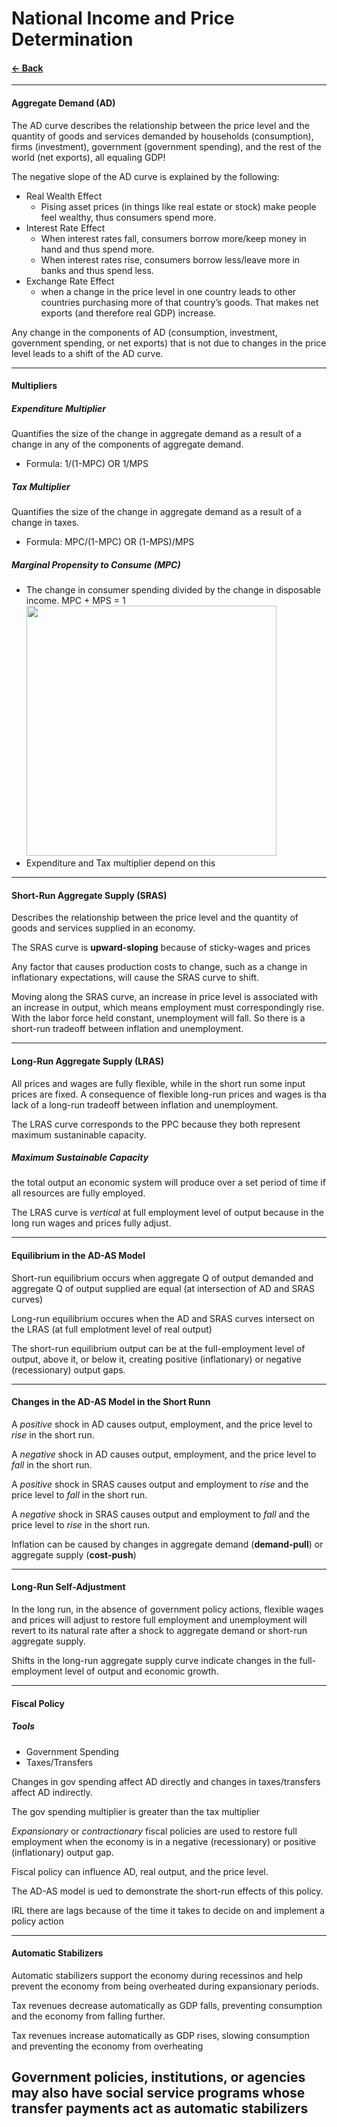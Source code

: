 # National Income and Price Determination
#### [&larr; Back](README.md)

---
#### Aggregate Demand (AD)
The AD curve describes the relationship between the price level and the quantity of goods and services demanded by households (consumption), firms (investment), government (government spending), and the rest of the world (net exports), all equaling GDP!

The negative slope of the AD curve is explained by the following:
* Real Wealth Effect
    * Pising asset prices (in things like real estate or stock) make people feel wealthy, thus consumers spend more.
* Interest Rate Effect
    * When interest rates fall, consumers borrow more/keep money in hand and thus spend more.
    * When interest rates rise, consumers borrow less/leave more in banks and thus spend less.
* Exchange Rate Effect
    * when a change in the price level in one country leads to other countries purchasing more of that country’s goods. That makes net exports (and therefore real GDP) increase.

Any change in the components of AD (consumption, investment, government spending, or net exports) that is not due to changes in the price level leads to a shift of the AD curve.

---
#### Multipliers
##### Expenditure Multiplier
Quantifies the size of the change in aggregate demand as a result of a change in any of the components of aggregate demand.
* Formula: 1/(1-MPC) OR 1/MPS

##### Tax Multiplier
Quantifies the size of the change in aggregate demand as a result of a change in taxes.
* Formula: MPC/(1-MPC) OR (1-MPS)/MPS

##### Marginal Propensity to Consume (MPC)
* The change in consumer spending divided by the change in disposable income. MPC + MPS = 1
<br><img src="https://cdn.wallstreetmojo.com/wp-content/uploads/2019/02/MPC-Formula.jpg" width=400px>
* Expenditure and Tax multiplier depend on this

---
#### Short-Run Aggregate Supply (SRAS)
Describes the relationship between the price level and the quantity of goods and services supplied in an economy.

The SRAS curve is __upward-sloping__ because of sticky-wages and prices

Any factor that causes production costs to change, such as a change in inflationary expectations, will cause the SRAS curve to shift.

Moving along the SRAS curve, an increase in price level is associated with an increase in output, which means employment must correspondingly rise. With the labor force held constant, unemployment will fall. So there is a short-run tradeoff between inflation and unemployment.

---
#### Long-Run Aggregate Supply (LRAS)
All prices and wages are fully flexible, while in the short run some input prices are fixed. A consequence of flexible long-run prices and wages is tha lack of a long-run tradeoff between inflation and unemployment.

The LRAS curve corresponds to the PPC because they both represent maximum sustaninable capacity. 

##### Maximum Sustainable Capacity
the total output an economic system will produce over a set period of time if all resources are fully employed.

The LRAS curve is _vertical_ at full employment level of output because in the long run wages and prices fully adjust.

---
#### Equilibrium in the AD-AS Model
Short-run equilibrium occurs when aggregate Q of output demanded and aggregate Q of output supplied are equal (at intersection of AD and SRAS curves)

Long-run equilibrium occures when the AD and SRAS curves intersect on the LRAS (at full emplotment level of real output)

The short-run equilibrium output can be at the full-employment level of output, above it, or below it, creating positive (inflationary) or negative (recessionary) output gaps.

---
#### Changes in the AD-AS Model in the Short Runn
A _positive_ shock in AD causes output, employment, and the price level to _rise_ in the short run. 

A _negative_ shock in AD causes output, employment, and the price level to _fall_ in the short run.

A _positive_ shock in SRAS causes output and employment to _rise_ and the price level to _fall_ in the short run.

A _negative_ shock in SRAS causes output and employment to _fall_ and the price level to _rise_ in the short run.

Inflation can be caused by changes in aggregate demand (__demand-pull__) or aggregate supply (__cost-push__)

---
#### Long-Run Self-Adjustment
In the long run, in the absence of government policy actions, flexible wages and prices will adjust to restore full employment and unemployment will revert to its natural rate after a shock to aggregate demand or short-run aggregate supply.

Shifts in the long-run aggregate supply curve indicate changes in the full-employment level of output and economic growth.

---
#### Fiscal Policy
##### Tools
* Government Spending
* Taxes/Transfers

Changes in gov spending affect AD directly and changes in taxes/transfers affect AD indirectly.

The gov spending multiplier is greater than the tax multiplier

_Expansionary_ or _contractionary_ fiscal policies are used to restore full employment when the economy is in a negative (recessionary) or positive (inflationary) output gap.

Fiscal policy can influence AD, real output, and the price level.

The AD-AS model is ued to demonstrate the short-run effects of this policy.

IRL there are lags because of the time it takes to decide on and implement a policy action

---
#### Automatic Stabilizers
Automatic stabilizers support the economy during recessinos and help prevent the economy from being overheated during expansionary periods.

Tax revenues decrease automatically as GDP falls, preventing consumption and the economy from falling further.

Tax revenues increase automatically as GDP rises, slowing consumption and preventing the economy from overheating

Government policies, institutions, or agencies may also have social service programs whose transfer payments act as automatic stabilizers
---